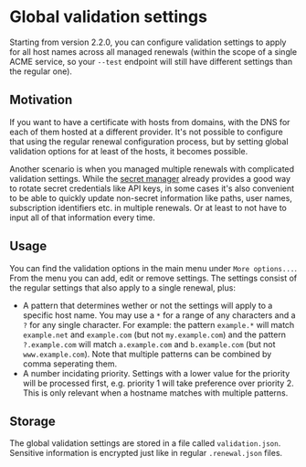 ---
---
# Global validation settings
Starting from version 2.2.0, you can configure validation settings to apply for all 
host names across all managed renewals (within the scope of a single ACME service, so 
your `‑‑test` endpoint will still have different settings than the regular one). 

## Motivation
If you want to have a certificate with hosts from domains, with the DNS for each of 
them hosted at a different provider. It's not possible to configure that using the 
regular renewal configuration process, but by setting global validation options for at
least of the hosts, it becomes possible.

Another scenario is when you managed multiple renewals with complicated validation
settings. While the [secret manager](/manual/advanced-use/secret-management) already
provides a good way to rotate secret credentials like API keys, in some cases it's 
also convenient to be able to quickly update non-secret information like paths, user 
names, subscription identifiers etc. in multiple renewals. Or at least to not have to 
input all of that information every time.

## Usage
You can find the validation options in the main menu under `More options...`. From the menu
you can add, edit or remove settings. The settings consist of the regular settings that also
apply to a single renewal, plus:
- A pattern that determines wether or not the settings will apply to a specific host name.
You may use a `*` for a range of any characters and a `?` for any single character. For
example: the pattern `example.*` will match `example.net` and `example.com` (but not 
`my.example.com`) and the pattern `?.example.com` will match `a.example.com` and
`b.example.com` (but not `www.example.com`). Note that multiple patterns can be combined
by comma seperating them.
- A number incidating priority. Settings with a lower value for the priority will be 
processed first, e.g. priority 1 will take preference over priority 2. This is only 
relevant when a hostname matches with multiple patterns.

## Storage
The global validation settings are stored in a file called `validation.json`. Sensitive 
information is encrypted just like in regular `.renewal.json` files.